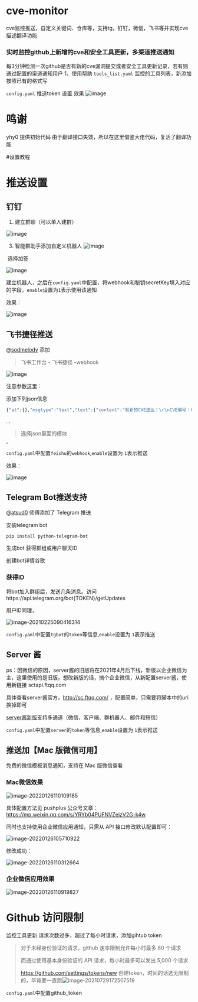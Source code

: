# cve-monitor
cve监控推送，自定义关键词、仓库等，支持tg，钉钉，微信，飞书等并实现cve描述翻译功能
### 实时监控github上新增的cve和安全工具更新，多渠道推送通知

每3分钟检测一次github是否有新的cve漏洞提交或者安全工具更新记录，若有则通过配置的渠道通知用户
1、使用帮助
`tools_list.yaml` 监控的工具列表，新添加按照已有的格式写

`config.yaml` 推送token 设置
效果
![image](https://github.com/user-attachments/assets/db0bb777-b057-4665-9e33-8a0b20f8b76b)
# 鸣谢
 yhy0 提供初始代码 由于翻译接口失效，所以在这里借鉴大佬代码，复活了翻译功能

#设置教程
# 推送设置

## 钉钉

1.   建立群聊（可以单人建群）
 
![image](https://github.com/user-attachments/assets/db64e077-39e8-48ca-a89b-937922852396)

3.   智能群助手添加自定义机器人
![image](https://github.com/user-attachments/assets/d3f2578e-3b53-4485-8d1e-4f58a16fbdfb)

​			选择加签


![image](https://github.com/user-attachments/assets/aeb3f74c-0a86-4db1-8ee6-e2caee583fcd)


建立机器人，之后在`config.yaml`中配置，将webhook和秘钥secretKey填入对应的字段，`enable`设置为`1`表示使用该通知

效果：

![image](https://github.com/user-attachments/assets/0d0f6c1a-9f93-4358-8b32-2a9508fbac5c)



##  飞书捷径推送

@[sodmelody](https://github.com/sodmelody) 添加

>   飞书工作台  - 飞书捷径 -webhook

![image](https://user-images.githubusercontent.com/29257678/136410980-302be028-3817-447c-9bad-e3d63045060d.png)

注意参数这里：

添加下列json信息

```php
{"at":{},"msgtype":"text","text":{"content":"有新的CVE送达！\r\nCVE编号：CVE-2021-41773\r\nGithub地址：https://github.com/iilegacyyii/PoC-CVE-2021-41773\r\nCVE描述：\r\n在Apache HTTP Server 2.4.49的路径规范化更改中发现了一个缺陷。攻击者可以使用路径遍历攻击将url映射到预期文档根之外的文件。如果文档根目录之外的文件没有被“require all denied”保护，这些请求就可以成功。此外，这个缺陷可能会泄露解释文件(如CGI脚本)的源代码。众所周知，这个问题是在野外被利用的。此问题仅影响Apache 2.4.49，不影响Apache 2.4.49之前的版本。"}}
```

<img src="https://user-images.githubusercontent.com/29257678/136413189-f393dfa2-4874-4fea-b8be-7b5892d65fcf.png" style="zoom:20%"/>

<img src="https://user-images.githubusercontent.com/29257678/136411286-99c2e4db-0d8a-4b61-8613-96e3ebad8e44.png" style="zoom:25%"/>

>   选择json里面的模块

<img src="https://user-images.githubusercontent.com/29257678/136413413-48417c13-285d-47ff-9fba-c78bed592430.png" style="zoom:30%"/>

`config.yaml`中配置`feishu`的`webhook`,`enable`设置为 `1`表示推送

效果：

![image](https://user-images.githubusercontent.com/29257678/136413553-48c2100b-8f2d-4f81-8b8b-74351bde0456.png)

## Telegram Bot推送支持

@[atsud0](https://github.com/atsud0) 师傅添加了 Telegram 推送

安装telegram bot

```
pip install python-telegram-bot
```

生成bot 获得群组或用户聊天ID

创建bot详情谷歌

### 获得ID

将bot加入群组后，发送几条消息。访问https://api.telegram.org/bot{TOKEN}/getUpdates

用户ID同理，

![image-20210225090416314](images/124256679-27701e00-db5e-11eb-9432-d3a9048daeec.png)

`config.yaml`中配置`tgbot`的`token`等信息,`enable`设置为 `1`表示推送



## Server 酱

ps：因微信的原因，server酱的旧版将在2021年4月后下线，新版以企业微信为主，这里使用的是旧版，想改新版的话，搞个企业微信，从新配置server酱，使用新链接 sctapi.ftqq.com

具体查看server酱官方，http://sc.ftqq.com/ ，配置简单，只需要将脚本中的uri换掉即可

[server酱新版](https://sct.ftqq.com/)支持多通道（微信、客户端、群机器人、邮件和短信）

`config.yaml`中配置`server`的`token`等信息,`enable`设置为 `1`表示推送

## 推送加【Mac 版微信可用】

免费的微信模板消息通知，支持在 Mac 版微信查看

### Mac微信效果

![image-20220126110109185](images/image-20220126110109185.png)

具体配置方法见 pushplus 公众号文章：https://mp.weixin.qq.com/s/YRYb04PUFNVZejzV2G-k4w

同时也支持使用企业微信应用通知，只需从 API 接口修改默认配置即可：

![image-20220126105710922](images/image-20220126105710922.png)

修改成功：

![image-20220126110312664](images/image-20220126110312664.png)

### 企业微信应用效果

![image-20220126110919827](images/image-20220126110919827.png)

# Github 访问限制

监控工具更新 请求次数过多，超过了每小时请求，添加gihtub token

>   对于未经身份验证的请求，github 速率限制允许每小时最多 60 个请求
>
>   而通过使用基本身份验证的 API 请求，每小时最多可以发出 5,000 个请求
>
>   https://github.com/settings/tokens/new 创建token，时间的话选无限制的，毕竟要一直跑![image-20210729172507519](images/image-20210729172507519.png)

`config.yaml`中配置github_token


